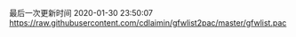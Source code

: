 最后一次更新时间 2020-01-30 23:50:07
https://raw.githubusercontent.com/cdlaimin/gfwlist2pac/master/gfwlist.pac

